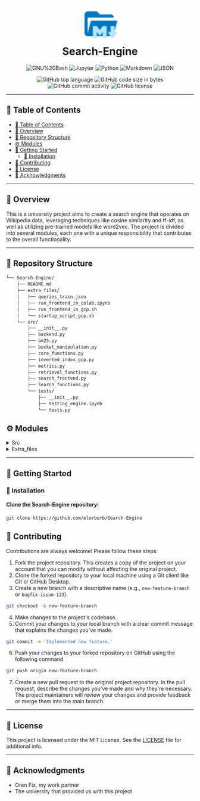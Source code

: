 <div align="center">  
<h1 align="center">  
<img src="https://raw.githubusercontent.com/PKief/vscode-material-icon-theme/ec559a9f6bfd399b82bb44393651661b08aaf7ba/icons/folder-markdown-open.svg" width="100" />  
<br>Search-Engine  
</h1>  

  
<p align="center">  
<img src="https://img.shields.io/badge/GNU%20Bash-4EAA25.svg?style&logo=GNU-Bash&logoColor=white" alt="GNU%20Bash" />  
<img src="https://img.shields.io/badge/Jupyter-F37626.svg?style&logo=Jupyter&logoColor=white" alt="Jupyter" />  
<img src="https://img.shields.io/badge/Python-3776AB.svg?style&logo=Python&logoColor=white" alt="Python" />  
<img src="https://img.shields.io/badge/Markdown-000000.svg?style&logo=Markdown&logoColor=white" alt="Markdown" />  
<img src="https://img.shields.io/badge/JSON-000000.svg?style&logo=JSON&logoColor=white" alt="JSON" />  
</p>  
<img src="https://img.shields.io/github/languages/top/elorberb/Search-Engine?style&color=5D6D7E" alt="GitHub top language" />  
<img src="https://img.shields.io/github/languages/code-size/elorberb/Search-Engine?style&color=5D6D7E" alt="GitHub code size in bytes" />  
<img src="https://img.shields.io/github/commit-activity/m/elorberb/Search-Engine?style&color=5D6D7E" alt="GitHub commit activity" />  
<img src="https://img.shields.io/badge/License-MIT-yellow.svg" alt="GitHub license" />  
</div>  
  
---  
  
## 📖 Table of Contents  
- [📖 Table of Contents](#-table-of-contents)  
- [📍 Overview](#-overview)  
- [📂 Repository Structure](#-repository-structure)  
- [⚙️ Modules](#%EF%B8%8F-modules)  
- [🚀 Getting Started](#-getting-started)  
    - [🔧 Installation](#-installation)  
- [🤝 Contributing](#-contributing)  
- [📄 License](#-license)  
- [👏 Acknowledgments](#-acknowledgments)  
 
  
---  
  
## 📍 Overview  
    
This is a university project aims to create a search engine that operates on Wikipedia data, leveraging techniques like cosine similarity and tf-idf, as well as utilizing pre-trained models like word2vec. The project is divided into several modules, each one with a unique responsibility that contributes to the overall functionality.  
  
---  
  
## 📂 Repository Structure  
  
```sh
└── Search-Engine/
    ├── README.md
    ├── extra_files/
    │   ├── queries_train.json
    │   ├── run_frontend_in_colab.ipynb
    │   ├── run_frontend_in_gcp.sh
    │   └── startup_script_gcp.sh
    └── src/
        ├── __init__.py
        ├── backend.py
        ├── bm25.py
        ├── bucket_manipulation.py
        ├── core_functions.py
        ├── inverted_index_gcp.py
        ├── metrics.py
        ├── retrievel_functions.py
        ├── search_frontend.py
        ├── search_functions.py
        └── tests/
            ├── __init__.py
            ├── testing_engine.ipynb
            └── tests.py
```

## ⚙️ Modules  
  
<details closed><summary>Src</summary>  
  
| File                                                                                                     | Summary                   |  
| ---                                                                                                      | ---                       |  
| [backend.py](https://github.com/elorberb/Search-Engine/blob/main/src/backend.py)                         | Code for downloading the indexes and other relevant files from our BUCKETS |  
| [bm25.py](https://github.com/elorberb/Search-Engine/blob/main/src/bm25.py)                               | Module for building the bm25 search function |  
| [core_functions.py](https://github.com/elorberb/Search-Engine/blob/main/src/core_functions.py)           | General functions for use in the modules of the rest of the project, such as tokenizing, mapping to title, and more |  
| [bucket_manipulation.py](https://github.com/elorberb/Search-Engine/blob/main/src/bucket_manipulation.py) | A module whose purpose is to connect to Buckets and download the indexes and other files from them in order to perform the retrieval |  
| [metrics.py](https://github.com/elorberb/Search-Engine/blob/main/src/metrics.py)                         | A module that contains all the evaluation functions we built in order to test the search functions |  
| [retrievel_functions.py](https://github.com/elorberb/Search-Engine/blob/main/src/retrievel_functions.py) | All the functions that are intended for calculating tf-idf for queries and documents and calculating cosine similarity in order to build the search body |  
| [search_functions.py](https://github.com/elorberb/Search-Engine/blob/main/src/search_functions.py)       | All the search functions we built in order to retrieve documents according to the various indexes and methods we used |  
| [search_frontend.py](https://github.com/elorberb/Search-Engine/blob/main/src/search_frontend.py)         | The module given to us in order to do a test against a local server |  
| [inverted_index_gcp.py](https://github.com/elorberb/Search-Engine/blob/main/src/inverted_index_gcp.py)   | The code for building the skeleton of the inverted index object |  
  
</details>  


<details closed><summary>Extra_files</summary>  
  
| File                                                                                                                       | Summary                   |  
| ---                                                                                                                        | ---                       |  
| [startup_script_gcp.sh](https://github.com/elorberb/Search-Engine/blob/main/extra_files/startup_script_gcp.sh)             | Script for starting up the GCP |  
| [run_frontend_in_gcp.sh](https://github.com/elorberb/Search-Engine/blob/main/extra_files/run_frontend_in_gcp.sh)           | Script for running the frontend in GCP |  
| [run_frontend_in_colab.ipynb](https://github.com/elorberb/Search-Engine/blob/main/extra_files/run_frontend_in_colab.ipynb) | Notebook for running the frontend in Google Colab |  
  
</details>  


---

## 🚀 Getting Started

### 🔧 Installation

#### Clone the Search-Engine repository:
```sh
git clone https://github.com/elorberb/Search-Engine
```

## 🤝 Contributing

Contributions are always welcome! Please follow these steps:
1. Fork the project repository. This creates a copy of the project on your account that you can modify without affecting the original project.
2. Clone the forked repository to your local machine using a Git client like Git or GitHub Desktop.
3. Create a new branch with a descriptive name (e.g., `new-feature-branch` or `bugfix-issue-123`).
```sh
git checkout -b new-feature-branch
```
4. Make changes to the project's codebase.
5. Commit your changes to your local branch with a clear commit message that explains the changes you've made.
```sh
git commit -m 'Implemented new feature.'
```
6. Push your changes to your forked repository on GitHub using the following command
```sh
git push origin new-feature-branch
```
7. Create a new pull request to the original project repository. In the pull request, describe the changes you've made and why they're necessary.
The project maintainers will review your changes and provide feedback or merge them into the main branch.

---

## 📄 License  
  
This project is licensed under the MIT License. See the [LICENSE](LICENSE) file for additional info.  
  
---  
  
## 👏 Acknowledgments  
  
- Oren Fix, my work partner  
- The university that provided us with this project 
